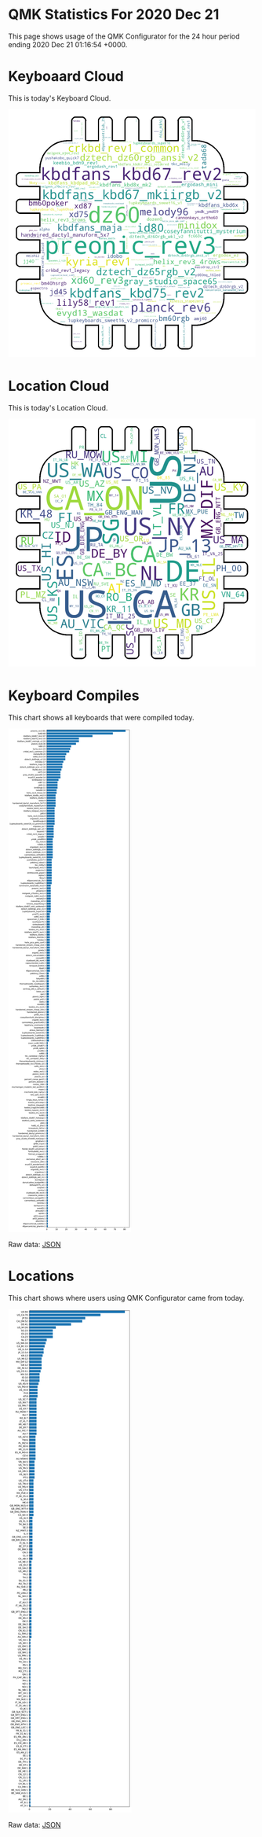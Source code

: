 # QMK Statistics For 2020 Dec 21

This page shows usage of the QMK Configurator for the 24 hour period ending 2020 Dec 21 01:16:54 +0000.

# Keyboaard Cloud

This is today's Keyboard Cloud.

<img src="reports/20201221/keyboards_wordcloud.png">

# Location Cloud

This is today's Location Cloud.

<img src="reports/20201221/locations_wordcloud.png">

# Keyboard Compiles

This chart shows all keyboards that were compiled today.

<img src="reports/20201221/keyboards.svg">

Raw data: [JSON](reports/20201221/keyboards.json ':ignore')

# Locations

This chart shows where users using QMK Configurator came from today.

<img src="reports/20201221/locations.svg">

Raw data: [JSON](reports/20201221/locations.json ':ignore')
    
